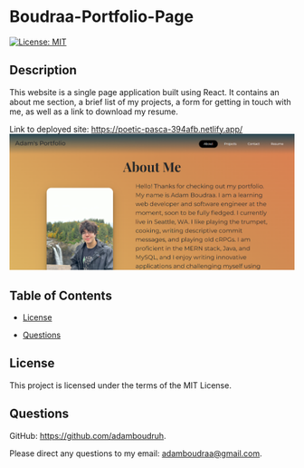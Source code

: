 
# Boudraa-Portfolio-Page

[![License: MIT](https://img.shields.io/badge/License-MIT-yellow.svg)](https://opensource.org/licenses/MIT)


## Description
This website is a single page application built using React. It contains an about me section, a brief list of my projects, a form for getting in touch with me, as well as a link to download my resume.

Link to deployed site:
https://poetic-pasca-394afb.netlify.app/
![Screenshot of the website](./assets/images/screenshot.png)


## Table of Contents

- [License](#license)

- [Questions](#questions)


## License
This project is licensed under the terms of the MIT License.

## Questions

GitHub: https://github.com/adamboudruh.

Please direct any questions to my email: [adamboudraa@gmail.com](mailto:adamboudraa@gmail.com).

    